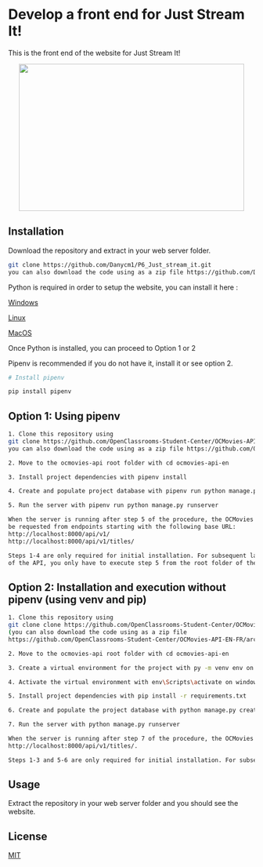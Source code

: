 # Develop a front end for Just Stream It!

This is the front end of the website for Just Stream It!

<p align="center">
  <img width="460" height="300" src="https://user.oc-static.com/upload/2020/09/18/16004298163529_P5.png">
</p>

## Installation

Download the repository and extract in your web server folder.
```bash
git clone https://github.com/Danycm1/P6_Just_stream_it.git
you can also download the code using as a zip file https://github.com/Danycm1/P6_Just_stream_it/archive/refs/heads/master.zip
```


Python is required in order to setup the website, you can install it here : 

[Windows](https://www.python.org/downloads/windows/)

[Linux](https://www.python.org/downloads/source/)

[MacOS](https://www.python.org/downloads/macos/)

Once Python is installed, you can proceed to Option 1 or 2


Pipenv is recommended if you do not have it, install it or see option 2.
```bash
# Install pipenv

pip install pipenv
```

## Option 1: Using pipenv

```bash
1. Clone this repository using 
git clone https://github.com/OpenClassrooms-Student-Center/OCMovies-API-EN-FR.git
you can also download the code using as a zip file https://github.com/OpenClassrooms-Student-Center/OCMovies-API-EN-FR/archive/refs/heads/master.zip)

2. Move to the ocmovies-api root folder with cd ocmovies-api-en

3. Install project dependencies with pipenv install 

4. Create and populate project database with pipenv run python manage.py create_db

5. Run the server with pipenv run python manage.py runserver

When the server is running after step 5 of the procedure, the OCMovies API can
be requested from endpoints starting with the following base URL:
http://localhost:8000/api/v1/
http://localhost:8000/api/v1/titles/

Steps 1-4 are only required for initial installation. For subsequent launches
of the API, you only have to execute step 5 from the root folder of the project.
```

## Option 2: Installation and execution without pipenv (using venv and pip)

```bash
1. Clone this repository using 
git clone clone https://github.com/OpenClassrooms-Student-Center/OCMovies-API-EN-FR.git
(you can also download the code using as a zip file
https://github.com/OpenClassrooms-Student-Center/OCMovies-API-EN-FR/archive/refs/heads/master.zip

2. Move to the ocmovies-api root folder with cd ocmovies-api-en

3. Create a virtual environment for the project with py -m venv env on windows or python3 -m venv env on macos or linux.

4. Activate the virtual environment with env\Scripts\activate on windows or source env/bin/activate on macos or linux.

5. Install project dependencies with pip install -r requirements.txt

6. Create and populate the project database with python manage.py create_db

7. Run the server with python manage.py runserver

When the server is running after step 7 of the procedure, the OCMovies API can be requested from endpoints starting with the following base URL: 
http://localhost:8000/api/v1/titles/.

Steps 1-3 and 5-6 are only required for initial installation. For subsequent launches of the API, you only have to execute steps 4 and 7 from the root folder of the project.
```

## Usage

Extract the repository in your web server folder and you should see the website.


## License
[MIT](https://github.com/Danycm1)
